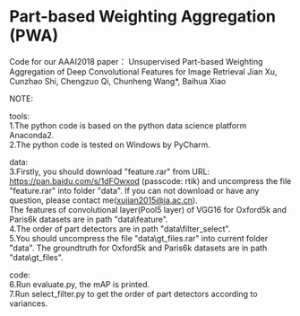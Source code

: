 # Part-based Weighting Aggregation (PWA)
Code for our AAAI2018 paper：
Unsupervised Part-based Weighting Aggregation of Deep Convolutional Features for Image Retrieval
Jian Xu, Cunzhao Shi, Chengzuo Qi, Chunheng Wang*, Baihua Xiao

NOTE:

tools:
</br>1.The python code is based on the python data science platform Anaconda2.
</br>2.The python code is tested on Windows by PyCharm.


data:
</br>3.Firstly, you should download "feature.rar" from URL: https://pan.baidu.com/s/1dFOwxod (passcode: rtik) and uncompress the file "feature.rar" into folder "data". If you can not download or have any question, please contact me(xujian2015@ia.ac.cn).
</br>The features of convolutional layer(Pool5 layer) of VGG16 for Oxford5k and Paris6k datasets are in path "data\feature". 
</br>4.The order of part detectors are in path "data\filter_select".
</br>5.You should uncompress the file "data\gt_files.rar" into current folder "data". The groundtruth for Oxford5k and Paris6k datasets are in path "data\gt_files".


code:
</br>6.Run evaluate.py, the mAP is printed.
</br>7.Run select_filter.py to get the order of part detectors according to variances. 
